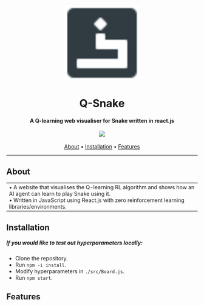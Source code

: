 <p align="center">
  <a href="https://github.com/sid-sr/Q-Snake">
    <img src="./public/video.svg" width=200>
  </a>
</p>

<p align="center">
    <h1 align='center'> Q-Snake </h1>
</p>
<h4 align='center'>A Q-learning web visualiser for Snake written in react.js </h4>

<p align="center">
  <a href='https://lbesson.mit-license.org/'>
  <img src='https://img.shields.io/badge/License-MIT-blue.svg'>
</p>

<p align="center">
  <a href="#about">About</a> •
  <a href="#installation">Installation</a> •
  <a href="#features">Features</a>
</p>
 
---
## About
<table>
<tr>
<td>
• A website that visualises the Q-learning RL algorithm and shows how an AI agent can learn to play Snake using it. <br>
• Written in JavaScript using React.js with zero reinforcement learning libraries/environments.
</td>
</tr>
</table>

## Installation
##### If you would like to test out hyperparameters locally:

* Clone the repository.
* Run ```npm -i install```.
* Modify hyperparameters in ```./src/Board.js```.
* Run ```npm start```.

## Features

